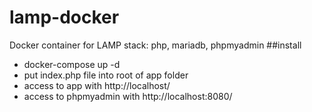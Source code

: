 # lamp-docker
Docker container for LAMP stack: php, mariadb, phpmyadmin
##install
- docker-compose up -d
- put index.php file into root of app folder
- access to app with http://localhost/
- access to phpmyadmin with http://localhost:8080/
